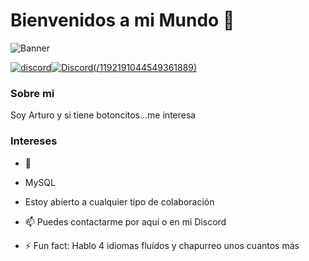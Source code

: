 # Bienvenidos a mi Mundo 🚀
![Banner](https://github.com/user-attachments/assets/9986cd92-fc1e-4d48-adb9-48966df7d1f0)

[![discord](https://img.shields.io/badge/-yellow?logo=discord&logoColor=white)](https://discordapp.com/users/1192191044549361889)[![Discord(/1192191044549361889)](https://img.shields.io/badge/Art_Phy-blue.svg)](https://discordapp.com/users/1192191044549361889)

### Sobre mi
Soy Arturo y si tiene botoncitos...me interesa

### Intereses
 - :snake:
 - MySQL
 - Estoy abierto a cualquier tipo de colaboración

 - 📫 Puedes contactarme por aquí o en mi Discord

 - ⚡ Fun fact: Hablo 4 idiomas fluídos y chapurreo unos cuantos más
